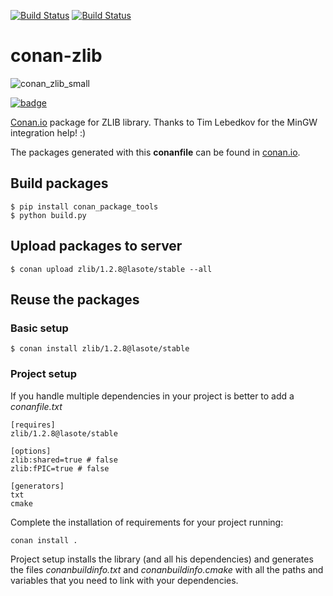 [![Build Status](https://travis-ci.org/lasote/conan-zlib.svg)](https://travis-ci.org/lasote/conan-zlib)
[![Build Status](https://ci.appveyor.com/api/projects/status/github/lasote/conan-zlib)](https://ci.appveyor.com/project/lasote/conan-zlib)


# conan-zlib

![conan_zlib_small](https://user-images.githubusercontent.com/3807515/27144498-6c28216a-5132-11e7-8071-22a701c95fa4.png)

[![badge](https://img.shields.io/badge/conan.io-zlib%2F1.2.8-green.svg?logo=data:image/png;base64%2CiVBORw0KGgoAAAANSUhEUgAAAA4AAAAOCAMAAAAolt3jAAAA1VBMVEUAAABhlctjlstkl8tlmMtlmMxlmcxmmcxnmsxpnMxpnM1qnc1sn85voM91oM11oc1xotB2oc56pNF6pNJ2ptJ8ptJ8ptN9ptN8p9N5qNJ9p9N9p9R8qtOBqdSAqtOAqtR%2BrNSCrNJ/rdWDrNWCsNWCsNaJs9eLs9iRvNuVvdyVv9yXwd2Zwt6axN6dxt%2Bfx%2BChyeGiyuGjyuCjyuGly%2BGlzOKmzOGozuKoz%2BKqz%2BOq0OOv1OWw1OWw1eWx1eWy1uay1%2Baz1%2Baz1%2Bez2Oe02Oe12ee22ujUGwH3AAAAAXRSTlMAQObYZgAAAAFiS0dEAIgFHUgAAAAJcEhZcwAACxMAAAsTAQCanBgAAAAHdElNRQfgBQkREyOxFIh/AAAAiklEQVQI12NgAAMbOwY4sLZ2NtQ1coVKWNvoc/Eq8XDr2wB5Ig62ekza9vaOqpK2TpoMzOxaFtwqZua2Bm4makIM7OzMAjoaCqYuxooSUqJALjs7o4yVpbowvzSUy87KqSwmxQfnsrPISyFzWeWAXCkpMaBVIC4bmCsOdgiUKwh3JojLgAQ4ZCE0AMm2D29tZwe6AAAAAElFTkSuQmCC)](http://www.conan.io/source/zlib/1.2.8/lasote/stable)

[Conan.io](https://conan.io) package for ZLIB library. Thanks to Tim Lebedkov for the MinGW integration help! :)

The packages generated with this **conanfile** can be found in [conan.io](https://conan.io/source/zlib/1.2.8/lasote/stable).

## Build packages

    $ pip install conan_package_tools
    $ python build.py
    
## Upload packages to server

    $ conan upload zlib/1.2.8@lasote/stable --all
    
## Reuse the packages

### Basic setup

    $ conan install zlib/1.2.8@lasote/stable
    
### Project setup

If you handle multiple dependencies in your project is better to add a *conanfile.txt*
    
    [requires]
    zlib/1.2.8@lasote/stable

    [options]
    zlib:shared=true # false
    zlib:fPIC=true # false
    
    [generators]
    txt
    cmake

Complete the installation of requirements for your project running:</small></span>

    conan install . 

Project setup installs the library (and all his dependencies) and generates the files *conanbuildinfo.txt* and *conanbuildinfo.cmake* with all the paths and variables that you need to link with your dependencies.
